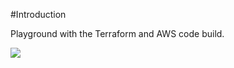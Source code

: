 #Introduction

Playground with the Terraform and AWS code build.


![](https://codebuild.eu-west-1.amazonaws.com/badges?uuid=eyJlbmNyeXB0ZWREYXRhIjoiT2NUaFpIOEZTSmtZNnZBdTNsNjl2S0VUWDVMQUNkYzZGVGpDQ3dhcW1mR2pYVXpZSXVVSW9tMDlEM0tSdXVZQ1VYOFNkQUx3c1FpRmtJVWZ1U3NWNW9JPSIsIml2UGFyYW1ldGVyU3BlYyI6IkUwT1FaU0JxcmRqRGNOVVMiLCJtYXRlcmlhbFNldFNlcmlhbCI6MX0%3D&branch=master)
